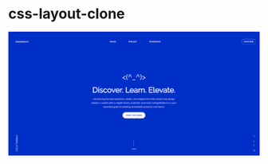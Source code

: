 # css-layout-clone

![Project Screenshot](https://raw.githubusercontent.com/MichaelKovich/css-layout-clone/master/screenshot.png)
